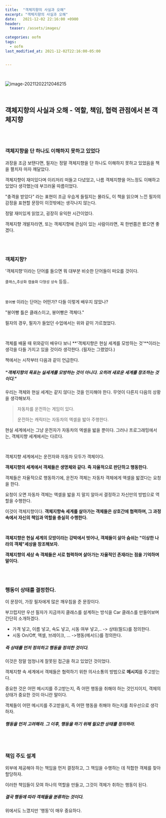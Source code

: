 ```yaml
---
title:  "객체지향의 사실과 오해"
excerpt: "객체지향의 사실과 오해"
date:   2021-12-02 22:16:00 +0900
header:
  teaser: /assets/images/

categories: oofm
tags:
  - oofm
last_modified_at: 2021-12-02T22:16:00-05:00


---
```


<br/>

![image-20211202212046215](https://raw.githubusercontent.com/ShinDongHun1/image_repo/main/img/image-20211202212046215.png)

<br/>

## 객체지향의 사실과 오해 - 역할, 책임, 협력 관점에서 본 객체지향

<br/>

<br/>

### 객체지향을 단 하나도 이해하지 못하고 있었다

과장을 조금 보탠다면, 필자는 정말 객체지향을 단 하나도 이해하지 못하고 있었음을 책을 펼치자 마자 깨달았다.

객체지향이 재미있다며 이리저리 떠들고 다녔었고, 나름 객체지향을 어느정도 이해하고 있었다 생각했는데 부끄러울 따름이었다.

"충격을 받았다" 라는 표현이 조금 우습게 들릴지는 몰라도, 이 책을 읽으며 느낀 필자의 감정을 표현할 문장이 이것밖에는 생각나지 않는다.

정말 재미있게 읽었고, 굉장히 유익한 시간이었다.

객체지향 개발자라면, 또는 객체지향에 관심이 있는 사람이라면, 꼭 한번쯤은 봤으면 좋겠다.

<br/>

<br/>

### 객체지향?

'객체지향'이라는 단어를 들으면 뭐 대부분 비슷한 단어들이 떠오를 것이다. 

`클래스`,`추상화` `캡슐화` `다형성` `상속` 등등.. 

<br/>

`붕어빵` 이라는 단어는 어떤가? 다들 이렇게 배우지 않았나? 

"붕어빵 틀은 클래스이고, 붕어빵은 객체다."

필자의 경우, 필자가 들었던 수업에서는 위와 같이 가르쳤었다.

<br/>

객체를 배울 때 위와같이 배우다 보니 **'객체지향은 현실 세계를 모방하는 것'**이라는 생각을 다들 가지고 있을 것이라 생각한다. (필자는 그랬었다.)

책에서는 시작부터 다음과 같이 언급한다. 

##### "객체지향의 목표는 실세계를 모방하는 것이 아니다. 오히려 새로운 세계를 창조하는 것이다."

우리는 객체와 현실 세계는 같지 않다는 것을 인지해야 한다. 무엇이 다른지 다음의 상황을 생각해보자.

> 자동차를 운전하는 게임이 있다. 
>
> 운전하는 캐릭터는 자동차의 엑셀을 밟아 주행한다. 

현실 세계에서는 그냥 운전자가 자동차의 엑셀을 밟을 뿐이다. 그러나 프로그래밍에서는, 객체지향 세계에서는 다르다.

<br/>

객체지향 세계에서는 운전자와 자동차 모두가 객체이다. 

**객체지향의 세계에서 객체들은 생명체와 같다. 즉 자율적으로 판단하고 행동한다.**

객체들은 자율적으로 행동하기에, 운전자 객체는 자동차 객체에게 액셀을 밟겠다는 요청을 한다. 

요청이 오면 자동차 객체는 액셀을 밟을 지 말지 알아서 결정하고 자신만의 방법으로 역할을 수행한다.

이것이 객체지향이다. **객체지향속 세계를 살아가는 객체들은 상호간에 협력하며, 그 과정 속에서 자신의 책임과 역할을 충실히 수행한다.**

<br/>

**객체지향은 현실 세계의 모방이라는 강박에서 벗어나, 객체들이 살아 숨쉬는 "이상한 나라의 객체"세상을 창조해보자.** 

**객체지향의 세상 속 객체들은 서로 협력하며 살아가는 자율적인 존재라는 점을 기억하며 말이다.**

<br/>

<br/>

### 행동이 상태를 결정한다.

이 문장이, 가장 필자에게 많은 깨우침을 준 문장이다.

부끄럽지만 우선 필자가 지금까지 클래스를 설계하는 방식을 Car 클래스를 만들어보며 간단히 소개하겠다.

- 가격 넣고, 이름 넣고, 속도 넣고, 시동 여부 넣고,.. -> 상태(필드)를 정의한다.
- 시동 On/Off, 엑셀, 브레이크, ... ->행동(메서드)를 정의한다.

##### 즉 상태를 먼저 정의하고 행동을 정의한 것이다.

이것은 정말 엄청나게 잘못된 접근을 하고 있었던 것이었다.

객체지향 속 세계에서 객체들은 협력하기 위한 의사소통의 방법으로 **메시지**를 주고받는다.

중요한 것은 어떤 메시지를 주고받는지, 즉 어떤 행동을 취해야 하는 것인지이지, 객체의 상태가 중요한 것이 아니란 말이다.

객체들이 어떤 메시지를 주고받을지, 즉 어떤 행동을 취해야 하는지를 최우선으로 생각하자. 

##### 행동을 먼저 고려해라. 그 이후, 행동을 하기 위해 필요한 상태를 정의하라. 

<br/>

<br/>

### 책임 주도 설계

외부에 제공해야 하는 책임을 먼저 결정하고, 그 책임을 수행하는 데 적합한 객체를 찾아 할당하자. 

이러한 책임들이 모여 하나의 역할을 만들고, 그것이 객체가 취하는 행동이 된다.

##### 결국 행동에 따라 객체들을 분류하는 것이다.

위에서도 느꼈지만 '행동'이 매우 중요하다.




